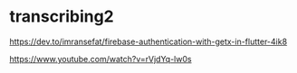 # transcribing2

https://dev.to/imransefat/firebase-authentication-with-getx-in-flutter-4ik8

https://www.youtube.com/watch?v=rVjdYq-lw0s

